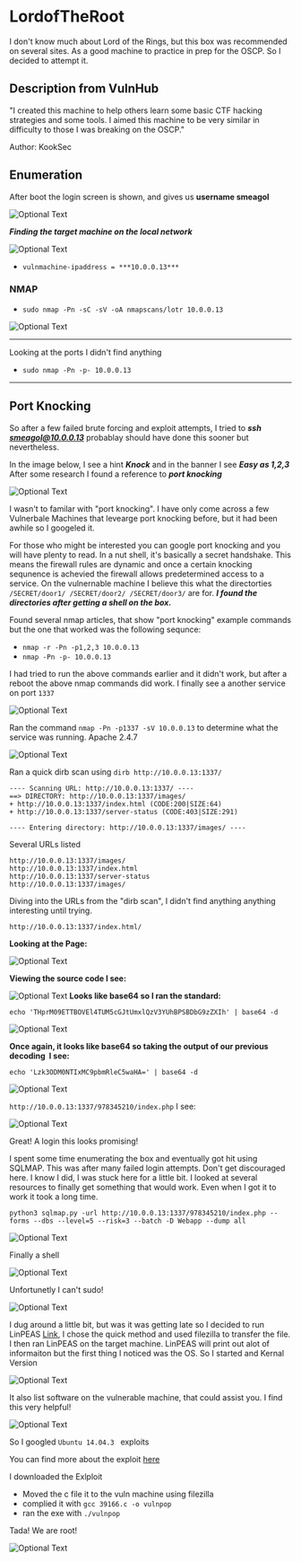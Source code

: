 # LordofTheRoot
I don't know much about Lord of the Rings, but this box was recommended on several sites. As a good machine to practice in prep for the OSCP. So I decided to attempt it.

## Description from VulnHub

"I created this machine to help others learn some basic CTF hacking strategies and some tools. I aimed this machine to be very similar in difficulty to those I was breaking on the OSCP."

Author: KookSec

## Enumeration

After boot the login screen is shown, and gives us **username smeagol**

![Optional Text](/LordofTheRoot/_resources/fa69f71a2a834d72824b33535c54b4d8.png)

***Finding the target machine on the local network***

![Optional Text](/LordofTheRoot/_resources/bf2f53a39ea940bebf649229897c2f67.png)

- `vulnmachine-ipaddress = ***10.0.0.13***`

### NMAP
- `sudo nmap -Pn -sC -sV -oA nmapscans/lotr 10.0.0.13`

![Optional Text](/LordofTheRoot/_resources/a2fd1e3f15b749ce8f2c612cfff77c94.png)

* * *

Looking at the ports I didn't find anything

- `sudo nmap -Pn -p- 10.0.0.13`

***

## Port Knocking

So after a few failed brute forcing and exploit attempts, I tried to ***ssh smeagol@10.0.0.13***
probablay should have done this sooner but nevertheless.

In the image below, I see a hint ***Knock*** and in the banner I see ***Easy as 1,2,3*** After some research I found a reference to ***port knocking***

![Optional Text](/LordofTheRoot/_resources/39a3b3289fb2446db1735e49bcfe05f1.png)

I wasn't to familar with "port knocking". I have only come across a few Vulnerbale Machines that levearge port knocking before, but it had been awhile so I googeled it.

For those who might be interested you can google port knocking and you will have plenty to read. In a nut shell, it's basically a secret handshake. This means the firewall rules are dynamic and once a certain knocking sequnence is achevied the firewall allows predetermined access to a service. On the vulnernable machine I believe this what the directorties `/SECRET/door1/ /SECRET/door2/ /SECRET/door3/` are for. ***I found the directories after getting a shell on the box.***

Found several nmap articles, that show "port knocking" example commands but the one that worked was the following sequnce:

- `nmap -r -Pn -p1,2,3 10.0.0.13`
- `nmap -Pn -p- 10.0.0.13`

I had tried to run the above commands earlier and it didn't work, but after a reboot the above nmap commands did work. I finally see a another service on port `1337`

![Optional Text](/LordofTheRoot/_resources/6e55e7df78404874bf381cf04737fab1.png)

Ran the command `nmap -Pn -p1337 -sV 10.0.0.13` to determine what the service was running. Apache 2.4.7

![Optional Text](/LordofTheRoot/_resources/9d96f87405ac4dd8989779c69e9bcc7a.png)

Ran a quick dirb scan using `dirb http://10.0.0.13:1337/`

```
---- Scanning URL: http://10.0.0.13:1337/ ----
==> DIRECTORY: http://10.0.0.13:1337/images/                                              
+ http://10.0.0.13:1337/index.html (CODE:200|SIZE:64)                                     
+ http://10.0.0.13:1337/server-status (CODE:403|SIZE:291)                                 
                                                                                          
---- Entering directory: http://10.0.0.13:1337/images/ ----
```
Several URLs listed
```
http://10.0.0.13:1337/images/
http://10.0.0.13:1337/index.html
http://10.0.0.13:1337/server-status
http://10.0.0.13:1337/images/
```

Diving into the URLs from the "dirb scan", I didn't find anything anything interesting until trying.

`http://10.0.0.13:1337/index.html/`

**Looking at the Page:**

![Optional Text](/LordofTheRoot/_resources/1f572564dc8d4bec849049b3ab6a9f82.png)

**Viewing the source code I see:**

![Optional Text](/LordofTheRoot/_resources/674acb1f528642eb89e4994a5fd252e7.png)
**Looks like base64 so I ran the standard:**

`echo 'THprM09ETTBOVEl4TUM5cGJtUmxlQzV3YUhBPSBDbG9zZXIh' | base64 -d`

![Optional Text](/LordofTheRoot/_resources/b0d9bbf984d74d2f9c457c5f9e5ef506.png)

**Once again, it looks like base64 so taking the output of our previous decoding  I see:**

`echo 'Lzk3ODM0NTIxMC9pbmRleC5waHA=' | base64 -d`

![Optional Text](/LordofTheRoot/_resources/878246becd274df9bac9fe92c161699d.png)

`http://10.0.0.13:1337/978345210/index.php` I see:

![Optional Text](/LordofTheRoot/_resources/72f770e5bd4c4838a3366e1a7f1fe80a.png)

Great! A login this looks promising!

I spent some time enumerating the box and eventually got hit using SQLMAP. This was after many failed login attempts. Don't get discouraged here. I know I did, I was stuck here for a little bit. I looked at several resources to finally get something that would work. Even when I got it to work it took a long time. 

`python3 sqlmap.py -url http://10.0.0.13:1337/978345210/index.php --forms --dbs --level=5 --risk=3 --batch -D Webapp --dump all`

![Optional Text](/LordofTheRoot/_resources/2a7709db8859406cb469a0a8613b4765.png)

Finally a shell

![Optional Text](/LordofTheRoot/_resources/f491c21b66ff4e2fa5502b2a52ac76fa.png)

Unfortunetly I can't sudo!

![Optional Text](/LordofTheRoot/_resources/f12668dc4a784b749247e0c64167b257.png)

I dug around a little bit, but was it was getting late so I decided to run LinPEAS [Link](https://github.com/carlospolop/privilege-escalation-awesome-scripts-suite), I chose the quick method and used filezilla to transfer the file. I then ran LinPEAS on the target machine. LinPEAS will print out alot of informaiton but the first thing I noticed was the OS. So I started and Kernal Version

![Optional Text](/LordofTheRoot/_resources/92d5b693649441e8b8f01d0032470d57.png)

It also list software on the vulnerable machine, that could assist you. I find this very helpful!

![Optional Text](/LordofTheRoot/_resources/c98534210a9b48dfb4b5a71f9418af04.png)

So I googled `Ubuntu 14.04.3 ` exploits

You can find more about the exploit [here](https://www.exploit-db.com/exploits/39166)

I downloaded the Exlploit

- Moved the c file it to the vuln machine using filezilla
- complied it with `gcc 39166.c -o vulnpop`
- ran the exe with `./vulnpop`

Tada! We are root!

![Optional Text](/LordofTheRoot/_resources/7196dff360514c99bf6e5e0db5ff1cc0.png)
